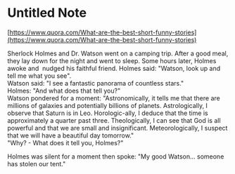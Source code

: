 # Untitled Note

[https://www.quora.com/What-are-the-best-short-funny-stories](https://www.quora.com/What-are-the-best-short-funny-stories)

Sherlock Holmes and Dr. Watson went on a camping trip. After a good meal, they lay down for the night and went to sleep. Some hours later, Holmes awoke and  nudged his faithful friend. Holmes said: "Watson, look up and tell me what you see".   
Watson said: "I see a fantastic panorama of countless stars."  
Holmes: "And what does that tell you?"  
Watson pondered for a moment: "Astronomically, it tells me that there are millions of galaxies and potentially billions of planets. Astrologically, I observe that Saturn is in Leo. Horologic-ally, I deduce that the time is approximately a quarter past three. Theologically, I can see that God is all powerful and that we are small and insignificant. Meteorologically, I suspect that we will have a beautiful day tomorrow."  
"Why? - What does it tell you, Holmes?"

Holmes was silent for a moment then spoke: "My good Watson... someone has stolen our tent."